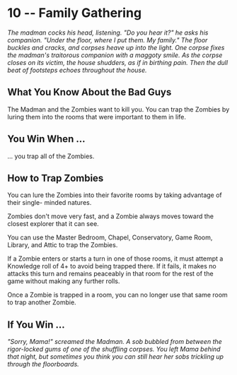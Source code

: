 # 10 -- Family Gathering

_The madman cocks his head, listening. "Do you hear it?" he asks his companion. "Under the floor, where I put them. My family."_
_The floor buckles and cracks, and corpses heave up into the light. One corpse fixes the madman's traitorous companion with a maggoty smile. As the corpse closes on its victim, the house shudders, as if in birthing pain. Then the dull beat of footsteps echoes throughout the house._

## What You Know About the Bad Guys

The Madman and the Zombies want to kill you. You can trap the Zombies by luring them into the rooms that were important to them in life.

## You Win When ...

... you trap all of the Zombies.

## How to Trap Zombies

You can lure the Zombies into their favorite rooms by taking advantage of their single- minded natures.

Zombies don't move very fast, and a Zombie always moves toward the closest explorer that it can see.

You can use the Master Bedroom, Chapel, Conservatory, Game Room, Library, and Attic to trap the Zombies.

If a Zombie enters or starts a turn in one of those rooms, it must attempt a Knowledge roll of 4+ to avoid being trapped there. If it fails, it makes no attacks this turn and remains peaceably in that room for the rest of the game without making any further rolls.

Once a Zombie is trapped in a room, you can no longer use that same room to trap another Zombie.

## If You Win ...

_"Sorry, Mama!" screamed the Madman._
_A sob bubbled from between the rigor-locked gums of one of the shuffling corpses._
_You left Mama behind that night, but sometimes you think you can still hear her sobs trickling up through the floorboards._